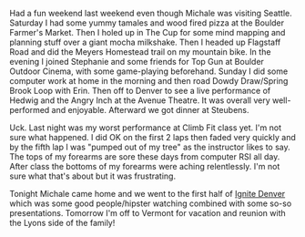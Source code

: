 Had a fun weekend last weekend even though Michale was visiting Seattle. Saturday I had some yummy tamales and wood fired pizza at the Boulder Farmer's Market. Then I holed up in The Cup for some mind mapping and planning stuff over a giant mocha milkshake. Then I headed up Flagstaff Road and did the Meyers Homestead trail on my mountain bike. In the evening I joined Stephanie and some friends for Top Gun at Boulder Outdoor Cinema, with some game-playing beforehand. Sunday I did some computer work at home in the morning and then road Dowdy Draw/Spring Brook Loop with Erin. Then off to Denver to see a live performance of Hedwig and the Angry Inch at the Avenue Theatre. It was overall very well-performed and enjoyable. Afterward we got dinner at Steubens.

Uck. Last night was my worst performance at Climb Fit class yet. I'm not sure what happened. I did OK on the first 2 laps then faded very quickly and by the fifth lap I was "pumped out of my tree" as the instructor likes to say. The tops of my forearms are sore these days from computer RSI all day. After class the bottoms of my forearms were aching relentlessly. I'm not sure what that's about but it was frustrating.

Tonight Michale came home and we went to the first half of [Ignite Denver](http://ignitedenver.org) which was some good people/hipster watching combined with some so-so presentations. Tomorrow I'm off to Vermont for vacation and reunion with the Lyons side of the family!